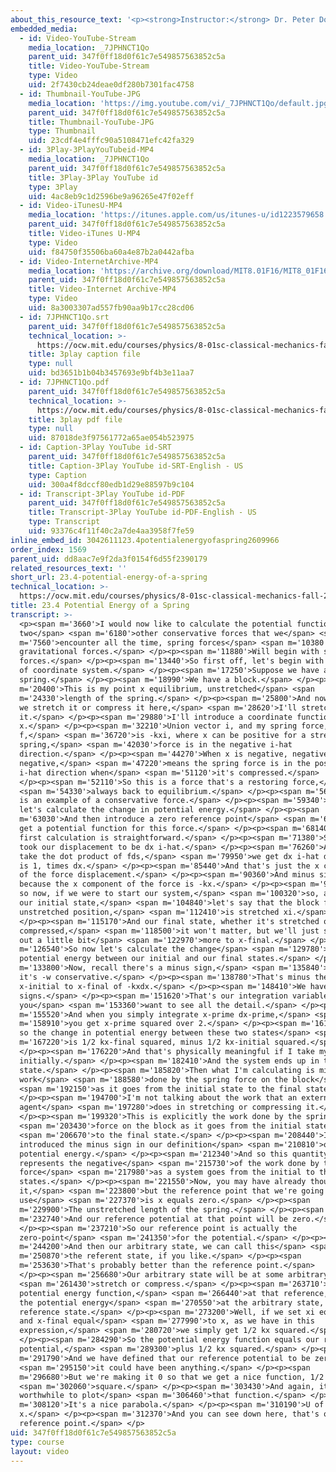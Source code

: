 ```yaml
---
about_this_resource_text: '<p><strong>Instructor:</strong> Dr. Peter Dourmashkin</p>'
embedded_media:
  - id: Video-YouTube-Stream
    media_location: _7JPHNCT1Qo
    parent_uid: 347f0ff18d0f61c7e549857563852c5a
    title: Video-YouTube-Stream
    type: Video
    uid: 2f7430cb24deae0df280b7301fac4758
  - id: Thumbnail-YouTube-JPG
    media_location: 'https://img.youtube.com/vi/_7JPHNCT1Qo/default.jpg'
    parent_uid: 347f0ff18d0f61c7e549857563852c5a
    title: Thumbnail-YouTube-JPG
    type: Thumbnail
    uid: 23cdf4e4fffc90a5108471efc42fa329
  - id: 3Play-3PlayYouTubeid-MP4
    media_location: _7JPHNCT1Qo
    parent_uid: 347f0ff18d0f61c7e549857563852c5a
    title: 3Play-3Play YouTube id
    type: 3Play
    uid: 4ac8eb9c1d2596be9a96265e47f02eff
  - id: Video-iTunesU-MP4
    media_location: 'https://itunes.apple.com/us/itunes-u/id1223579658'
    parent_uid: 347f0ff18d0f61c7e549857563852c5a
    title: Video-iTunes U-MP4
    type: Video
    uid: f84750f35506ba60a4e87b2a0442afba
  - id: Video-InternetArchive-MP4
    media_location: 'https://archive.org/download/MIT8.01F16/MIT8_01F16_L23v04_360p.mp4'
    parent_uid: 347f0ff18d0f61c7e549857563852c5a
    title: Video-Internet Archive-MP4
    type: Video
    uid: 8a3003307ad557fb90aa9b17cc28cd06
  - id: 7JPHNCT1Qo.srt
    parent_uid: 347f0ff18d0f61c7e549857563852c5a
    technical_location: >-
      https://ocw.mit.edu/courses/physics/8-01sc-classical-mechanics-fall-2016/week-8-potential-energy-and-energy-conservation/23.4-potential-energy-of-a-spring/23.4-potential-energy-of-a-spring/7JPHNCT1Qo.srt
    title: 3play caption file
    type: null
    uid: bd3651b1b04b3457693e9bf4b3e11aa7
  - id: 7JPHNCT1Qo.pdf
    parent_uid: 347f0ff18d0f61c7e549857563852c5a
    technical_location: >-
      https://ocw.mit.edu/courses/physics/8-01sc-classical-mechanics-fall-2016/week-8-potential-energy-and-energy-conservation/23.4-potential-energy-of-a-spring/23.4-potential-energy-of-a-spring/7JPHNCT1Qo.pdf
    title: 3play pdf file
    type: null
    uid: 87018de3f97561772a65ae054b523975
  - id: Caption-3Play YouTube id-SRT
    parent_uid: 347f0ff18d0f61c7e549857563852c5a
    title: Caption-3Play YouTube id-SRT-English - US
    type: Caption
    uid: 300a4f8dccf80edb1d29e88597b9c104
  - id: Transcript-3Play YouTube id-PDF
    parent_uid: 347f0ff18d0f61c7e549857563852c5a
    title: Transcript-3Play YouTube id-PDF-English - US
    type: Transcript
    uid: 93376c4f11f40c2a7de4aa3958f7fe59
inline_embed_id: 3042611123.4potentialenergyofaspring2609966
order_index: 1569
parent_uid: dd8aac7e9f2da3f0154f6d55f2390179
related_resources_text: ''
short_url: 23.4-potential-energy-of-a-spring
technical_location: >-
  https://ocw.mit.edu/courses/physics/8-01sc-classical-mechanics-fall-2016/week-8-potential-energy-and-energy-conservation/23.4-potential-energy-of-a-spring/23.4-potential-energy-of-a-spring
title: 23.4 Potential Energy of a Spring
transcript: >-
  <p><span m='3660'>I would now like to calculate the potential function for
  two</span> <span m='6180'>other conservative forces that we</span> <span
  m='7560'>encounter all the time, spring forces</span> <span m='10380'>and
  gravitational forces.</span> </p><p><span m='11880'>Will begin with spring
  forces.</span> </p><p><span m='13440'>So first off, let's begin with some type
  of coordinate system.</span> </p><p><span m='17250'>Suppose we have a
  spring.</span> </p><p><span m='18990'>We have a block.</span> </p><p><span
  m='20400'>This is my point x equilibrium, unstretched</span> <span
  m='24330'>length of the spring.</span> </p><p><span m='25800'>And now whether
  we stretch it or compress it here,</span> <span m='28620'>I'll stretch
  it.</span> </p><p><span m='29880'>I'll introduce a coordinate function
  x.</span> </p><p><span m='32210'>Union vector i, and my spring force,
  f,</span> <span m='36720'>is -kxi, where x can be positive for a stretch
  spring,</span> <span m='42030'>force is in the negative i-hat
  direction.</span> </p><p><span m='44270'>When x is negative, negative times
  negative,</span> <span m='47220'>means the spring force is in the positive
  i-hat direction when</span> <span m='51120'>it's compressed.</span>
  </p><p><span m='52110'>So this is a force that's a restoring force,</span>
  <span m='54330'>always back to equilibrium.</span> </p><p><span m='56160'>This
  is an example of a conservative force.</span> </p><p><span m='59340'>And now
  let's calculate the change in potential energy.</span> </p><p><span
  m='63030'>And then introduce a zero reference point</span> <span m='65730'>and
  get a potential function for this force.</span> </p><p><span m='68140'>So the
  first calculation is straightforward.</span> </p><p><span m='71380'>So, if we
  took our displacement to be dx i-hat.</span> </p><p><span m='76260'>And we
  take the dot product of fds,</span> <span m='79950'>we get dx i-hat dot i-hat
  is 1, times dx.</span> </p><p><span m='85440'>And that's just the x component
  of the force displacement.</span> </p><p><span m='90360'>And minus sign
  because the x component of the force is -kx.</span> </p><p><span m='97180'>And
  so now, if we were to start our system,</span> <span m='100320'>so, again, for
  our initial state,</span> <span m='104840'>let's say that the block from the
  unstretched position,</span> <span m='112410'>is stretched xi.</span>
  </p><p><span m='115170'>And our final state, whether it's stretched or
  compressed,</span> <span m='118500'>it won't matter, but we'll just stretch it
  out a little bit</span> <span m='122970'>more to x-final.</span> </p><p><span
  m='126540'>So now let's calculate the change</span> <span m='129780'>in
  potential energy between our initial and our final states.</span> </p><p><span
  m='133800'>Now, recall there's a minus sign,</span> <span m='135840'>because
  it's -w conservative.</span> </p><p><span m='138780'>That's minus the integral
  x-initial to x-final of -kxdx.</span> </p><p><span m='148410'>We have 2 minus
  signs.</span> </p><p><span m='151620'>That's our integration variable, if
  you</span> <span m='153360'>want to see all the detail.</span> </p><p><span
  m='155520'>And when you simply integrate x-prime dx-prime,</span> <span
  m='158910'>you get x-prime squared over 2.</span> </p><p><span m='161130'>And
  so the change in potential energy between these two states</span> <span
  m='167220'>is 1/2 kx-final squared, minus 1/2 kx-initial squared.</span>
  </p><p><span m='176220'>And that's physically meaningful if I take my system
  initially.</span> </p><p><span m='182410'>And the system ends up in the final
  state.</span> </p><p><span m='185820'>Then what I'm calculating is minus the
  work</span> <span m='188580'>done by the spring force on the block</span>
  <span m='192150'>as it goes from the initial state to the final state.</span>
  </p><p><span m='194700'>I'm not talking about the work that an external
  agent</span> <span m='197280'>does in stretching or compressing it.</span>
  </p><p><span m='199320'>This is explicitly the work done by the spring</span>
  <span m='203430'>force on the block as it goes from the initial state</span>
  <span m='206670'>to the final state.</span> </p><p><span m='208440'>I
  introduced the minus sign in our definition</span> <span m='210810'>of
  potential energy.</span> </p><p><span m='212340'>And so this quantity
  represents the negative</span> <span m='215730'>of the work done by the spring
  force</span> <span m='217980'>as a system goes from the initial to the final
  states.</span> </p><p><span m='221550'>Now, you may have already thought about
  it,</span> <span m='223800'>but the reference point that we're going to
  use</span> <span m='227370'>is x equals zero.</span> </p><p><span
  m='229900'>The unstretched length of the spring.</span> </p><p><span
  m='232740'>And our reference potential at that point will be zero.</span>
  </p><p><span m='237210'>So our reference point is actually the
  zero-point</span> <span m='241350'>for the potential.</span> </p><p><span
  m='244200'>And then our arbitrary state, we can call this</span> <span
  m='250870'>the referent state, if you like.</span> </p><p><span
  m='253630'>That's probably better than the reference point.</span>
  </p><p><span m='256680'>Our arbitrary state will be at some arbitrary</span>
  <span m='261430'>stretch or compress.</span> </p><p><span m='263710'>And our
  potential energy function,</span> <span m='266440'>at that reference, minus
  the potential energy</span> <span m='270550'>at the arbitrary state, minus the
  reference state.</span> </p><p><span m='273200'>Well, if we set xi equal to 0
  and x-final equal</span> <span m='277990'>to x, as we have in this
  expression,</span> <span m='280720'>we simply get 1/2 kx squared.</span>
  </p><p><span m='284290'>So the potential energy function equals our reference
  potential,</span> <span m='289300'>plus 1/2 kx squared.</span> </p><p><span
  m='291790'>And we have defined that our reference potential to be zero,</span>
  <span m='295150'>it could have been anything.</span> </p><p><span
  m='296680'>But we're making it 0 so that we get a nice function, 1/2 kx</span>
  <span m='302060'>square.</span> </p><p><span m='303430'>And again, it's always
  worthwhile to plot</span> <span m='306460'>that function.</span> </p><p><span
  m='308120'>It's a nice parabola.</span> </p><p><span m='310190'>U of x,
  x.</span> </p><p><span m='312370'>And you can see down here, that's our
  reference point.</span> </p>
uid: 347f0ff18d0f61c7e549857563852c5a
type: course
layout: video
---
```

